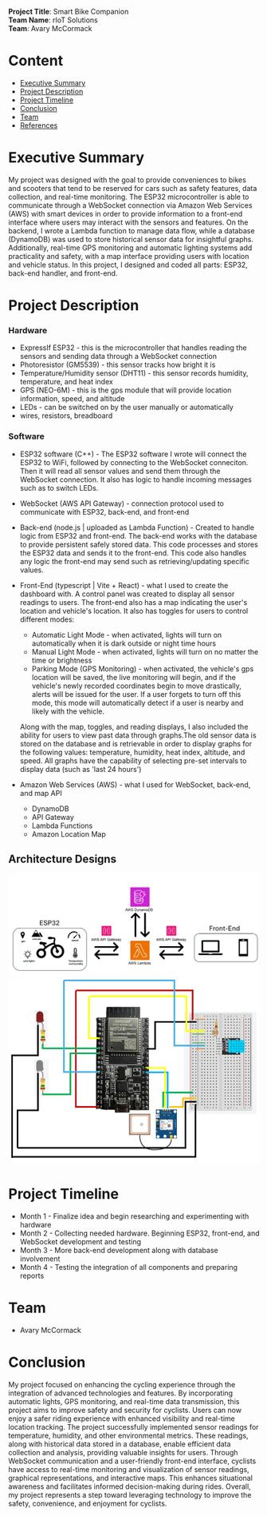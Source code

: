**Project Title**:  Smart Bike Companion   
**Team Name**: rIoT Solutions  
**Team**: Avary McCormack  


# Content
- [Executive Summary](#executive-summary)
- [Project Description](#project-description)
- [Project Timeline](#project-timeline)
- [Conclusion](#conclusion)
- [Team](#team)
- [References](#references)


# Executive Summary
My project was designed with the goal to provide conveniences to bikes and scooters that tend to be reserved for cars such as safety features, data collection, and real-time monitoring. The ESP32 microcontroller is able to communicate through a WebSocket connection via Amazon Web Services (AWS) with smart devices in order to provide information to a front-end interface where users may interact with the sensors and features. On the backend, I wrote a Lambda function to manage data flow, while a database (DynamoDB) was used to store historical sensor data for insightful graphs. Additionally, real-time GPS monitoring and automatic lighting systems add practicality and safety, with a map interface providing users with location and vehicle status. In this project, I designed and coded all parts: ESP32, back-end handler, and front-end.  

# Project Description
### Hardware
- ExpressIf ESP32 - this is the microcontroller that handles reading the sensors and sending data through a WebSocket connection
- Photoresistor (GM5539) - this sensor tracks how bright it is 
- Temperature/Humidity sensor (DHT11) - this sensor records humidity, temperature, and heat index
- GPS (NEO-6M) - this is the gps module that will provide location information, speed, and altitude
- LEDs - can be switched on by the user manually or automatically
- wires, resistors, breadboard 
### Software
- ESP32 software (C++) - The ESP32 software I wrote will connect the ESP32 to WiFi, followed by connecting to the WebSocket conneciton. Then it will read all sensor values and send them through the WebSocket connection. It also has logic to handle incoming messages such as to switch LEDs. 
- WebSocket (AWS API Gateway) - connection protocol used to communicate with ESP32, back-end, and front-end 
- Back-end (node.js | uploaded as Lambda Function) - Created to handle logic from ESP32 and front-end. The back-end works with the database to provide persistent safely stored data. This code processes and stores the ESP32 data and sends it to the front-end. This code also handles any logic the front-end may send such as retrieving/updating specific values. 
- Front-End (typescript | Vite + React) - what I used to create the dashboard with.  A control panel was created to display all sensor readings to users. The front-end also has a map indicating the user's location and vehicle's location. It also has toggles for users to control different modes: 
  - Automatic Light Mode - when activated, lights will turn on automatically when it is dark outside or night time hours
  - Manual Light Mode - when activated, lights will turn on no matter the time or brightness
  - Parking Mode (GPS Monitoring) - when activated, the vehicle's gps location will be saved, the live monitoring will begin, and if the vehicle's newly recorded coordinates begin to move drastically, alerts will be issued for the user. If a user forgets to turn off this mode, this mode will automatically detect if a user is nearby and likely with the vehicle.   

  Along with the map, toggles, and reading displays, I also included the ability for users to view past data through graphs.The old sensor data is stored on the database and is retrievable in order to display graphs for the following values: temperature, humidity, heat index, altitude, and speed. All graphs have the capability of selecting pre-set intervals to display data (such as 'last 24 hours')

- Amazon Web Services (AWS) - what I used for WebSocket, back-end, and map API
  - DynamoDB
  - API Gateway
  - Lambda Functions
  - Amazon Location Map


## Architecture Designs
![Architecture Diagram](architecture-diagram.png)
![Hardware Schematic](esp32-diagram-1.png)



# Project Timeline
- Month 1 - Finalize idea and begin researching and experimenting with hardware
- Month 2 - Collecting needed hardware. Beginning ESP32, front-end, and WebSocket development and testing
- Month 3 - More back-end development along with database involvement
- Month 4 - Testing the integration of all components and preparing reports

# Team
- Avary McCormack

# Conclusion
My project focused on enhancing the cycling experience through the integration of advanced technologies and features. By incorporating automatic lights, GPS monitoring, and real-time data transmission, this project aims to improve safety and security for cyclists. Users can now enjoy a safer riding experience with enhanced visibility and real-time location tracking. The project successfully implemented sensor readings for temperature, humidity, and other environmental metrics. These readings, along with historical data stored in a database, enable efficient data collection and analysis, providing valuable insights for users. Through WebSocket communication and a user-friendly front-end interface, cyclists have access to real-time monitoring and visualization of sensor readings, graphical representations, and interactive maps. This enhances situational awareness and facilitates informed decision-making during rides. Overall, my project represents a step toward leveraging technology to improve the safety, convenience, and enjoyment for cyclists. 
